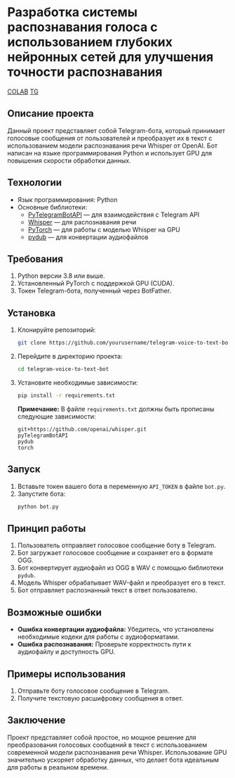 # Разработка системы распознавания голоса с использованием глубоких нейронных сетей для улучшения точности распознавания
[COLAB](https://colab.research.google.com/drive/1roXCUIT8J9LsLAAVYxytE3HSI4BOaMoI?authuser=2#scrollTo=cmBgvAe1wxyV)
[TG](t.me/alkashGPT3_bot)
## Описание проекта

Данный проект представляет собой Telegram-бота, который принимает голосовые сообщения от пользователей и преобразует их в текст с использованием модели распознавания речи Whisper от OpenAI. Бот написан на языке программирования Python и использует GPU для повышения скорости обработки данных.

## Технологии

- Язык программирования: Python
- Основные библиотеки:
  - [PyTelegramBotAPI](https://github.com/eternnoir/pyTelegramBotAPI) — для взаимодействия с Telegram API
  - [Whisper](https://github.com/openai/whisper) — для распознавания речи
  - [PyTorch](https://pytorch.org/) — для работы с моделью Whisper на GPU
  - [pydub](https://github.com/jiaaro/pydub) — для конвертации аудиофайлов

## Требования

1. Python версии 3.8 или выше.
2. Установленный PyTorch с поддержкой GPU (CUDA).
3. Токен Telegram-бота, полученный через BotFather.

## Установка

1. Клонируйте репозиторий:
   ```bash
   git clone https://github.com/yourusername/telegram-voice-to-text-bot.git
   ```
2. Перейдите в директорию проекта:
   ```bash
   cd telegram-voice-to-text-bot
   ```
3. Установите необходимые зависимости:
   ```bash
   pip install -r requirements.txt
   ```
   **Примечание:** В файле `requirements.txt` должны быть прописаны следующие зависимости:
   ```
   git+https://github.com/openai/whisper.git
   pyTelegramBotAPI
   pydub
   torch
   ```

## Запуск

1. Вставьте токен вашего бота в переменную `API_TOKEN` в файле `bot.py`.
2. Запустите бота:
   ```bash
   python bot.py
   ```

## Принцип работы

1. Пользователь отправляет голосовое сообщение боту в Telegram.
2. Бот загружает голосовое сообщение и сохраняет его в формате OGG.
3. Бот конвертирует аудиофайл из OGG в WAV с помощью библиотеки `pydub`.
4. Модель Whisper обрабатывает WAV-файл и преобразует его в текст.
5. Бот отправляет распознанный текст в ответ пользователю.

## Возможные ошибки

- **Ошибка конвертации аудиофайла:** Убедитесь, что установлены необходимые кодеки для работы с аудиоформатами.
- **Ошибка распознавания:** Проверьте корректность пути к аудиофайлу и доступность GPU.

## Примеры использования

1. Отправьте боту голосовое сообщение в Telegram.
2. Получите текстовую расшифровку сообщения в ответ.

## Заключение

Проект представляет собой простое, но мощное решение для преобразования голосовых сообщений в текст с использованием современной модели распознавания речи Whisper. Использование GPU значительно ускоряет обработку данных, что делает бота идеальным для работы в реальном времени.
